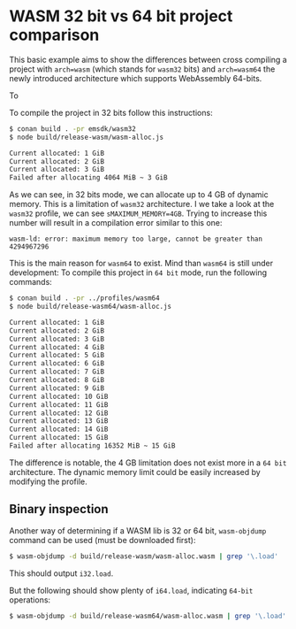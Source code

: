 # WASM 32 bit vs 64 bit project comparison


This basic example aims to show the differences between cross compiling a project with `arch=wasm` (which stands for `wasm32` bits)
and `arch=wasm64` the newly introduced architecture which supports WebAssembly 64-bits.

To

To compile the project in 32 bits follow this instructions:

```sh
$ conan build . -pr emsdk/wasm32
$ node build/release-wasm/wasm-alloc.js

Current allocated: 1 GiB
Current allocated: 2 GiB
Current allocated: 3 GiB
Failed after allocating 4064 MiB ~ 3 GiB
```

As we can see, in 32 bits mode, we can allocate up to 4 GB of dynamic memory. This is a limitation of `wasm32` architecture.
I we take a look at the `wasm32` profile, we can see `sMAXIMUM_MEMORY=4GB`. Trying to increase this number will result in a compilation error similar to this one:

```
wasm-ld: error: maximum memory too large, cannot be greater than 4294967296
```

This is the main reason for `wasm64` to exist. Mind than `wasm64` is still under development:
To compile this project in `64 bit` mode, run the following commands:

```sh
$ conan build . -pr ../profiles/wasm64
$ node build/release-wasm64/wasm-alloc.js

Current allocated: 1 GiB
Current allocated: 2 GiB
Current allocated: 3 GiB
Current allocated: 4 GiB
Current allocated: 5 GiB
Current allocated: 6 GiB
Current allocated: 7 GiB
Current allocated: 8 GiB
Current allocated: 9 GiB
Current allocated: 10 GiB
Current allocated: 11 GiB
Current allocated: 12 GiB
Current allocated: 13 GiB
Current allocated: 14 GiB
Current allocated: 15 GiB
Failed after allocating 16352 MiB ~ 15 GiB
```

The difference is notable, the 4 GB limitation does not exist more in a `64 bit` architecture.
The dynamic memory limit could be easily increased by modifying the profile.


## Binary inspection

Another way of determining if a WASM lib is 32 or 64 bit, `wasm-objdump` command can be used (must be downloaded first):

```sh
$ wasm-objdump -d build/release-wasm/wasm-alloc.wasm | grep '\.load'
```
This should output `i32.load`. 

But the following should show plenty of `i64.load`, indicating `64-bit` operations:

```sh
$ wasm-objdump -d build/release-wasm64/wasm-alloc.wasm | grep '\.load'
```

